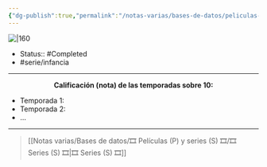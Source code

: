 ```yaml
---
{"dg-publish":true,"permalink":"/notas-varias/bases-de-datos/peliculas-p-y-series-s/s-whats-new-scooby-doo/"}
---
```



![|160](https://m.media-amazon.com/images/M/MV5BMTFlNjE5YzUtYWZlYy00NDhjLTljYjEtZmMwYzkxNWRmMDU4XkEyXkFqcGdeQXVyNTA4NzExMDg@._V1_SX300.jpg)

- Status:: #Completed 
- #serie/infancia 

---

**<center>Calificación (nota) de las temporadas sobre 10:</center>**

- Temporada 1: 
- Temporada 2: 
- ...

---

> [[Notas varias/Bases de datos/🎞️ Películas (P) y series (S) 🎞️/🎞️ Series (S) 🎞️\|🎞️ Series (S) 🎞️]]